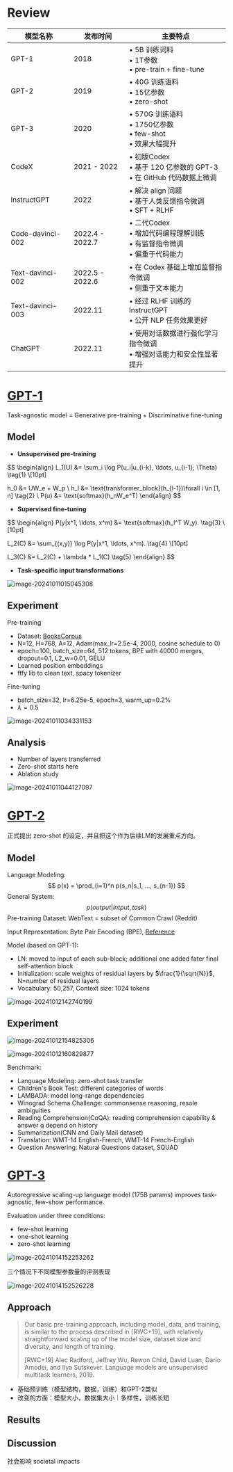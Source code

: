 # Review

| 模型名称         | 发布时间        | 主要特点                                                     |
| ---------------- | --------------- | ------------------------------------------------------------ |
| GPT-1            | 2018            | • 5B 训练词料<br>• 1T参数<br>• pre-train + fine-tune         |
| GPT-2            | 2019            | • 40G 训练语料<br>• 15亿参数<br>• zero-shot                  |
| GPT-3            | 2020            | • 570G 训练语料<br>• 1750亿参数<br>• few-shot<br>• 效果大幅提升 |
| CodeX            | 2021 - 2022     | • 初版Codex<br>• 基于 120 亿参数的 GPT-3<br>• 在 GitHub 代码数据上微调 |
| InstructGPT      | 2022            | • 解决 align 问题<br>• 基于人类反馈指令微调<br>• SFT + RLHF  |
| Code-davinci-002 | 2022.4 - 2022.7 | • 二代Codex<br>• 增加代码编程理解训练<br>• 有监督指令微调<br>• 偏重于代码能力 |
| Text-davinci-002 | 2022.5 - 2022.6 | • 在 Codex 基础上增加监督指令微调<br>• 侧重于文本能力        |
| Text-davinci-003 | 2022.11         | • 经过 RLHF 训练的 InstructGPT<br>• 公开 NLP 任务效果更好    |
| ChatGPT          | 2022.11         | • 使用对话数据进行强化学习指令微调<br>• 增强对话能力和安全性显著提升 |

# [GPT-1](https://cdn.openai.com/research-covers/language-unsupervised/language_understanding_paper.pdf)

Task-agnostic model = Generative pre-training + Discriminative fine-tuning

## Model

- **Unsupervised pre-training**

$$
\begin{align}
L_1(U) &= \sum_i \log P(u_i|u_{i-k}, \ldots, u_{i-1}; \Theta) \tag{1} \\[10pt]

h_0 &= UW_e + W_p \\
h_l &= \text{transformer\_block}(h_{l-1})\forall i \in [1, n] \tag{2} \\
P(u) &= \text{softmax}(h_nW_e^T)
\end{align}
$$

- **Supervised fine-tuning**

$$
\begin{align}
P(y|x^1, \ldots, x^m) &= \text{softmax}(h_l^T W_y). \tag{3} \\[10pt]

L_2(C) &= \sum_{(x,y)} \log P(y|x^1, \ldots, x^m). \tag{4} \\[10pt]

L_3(C) &= L_2(C) + \lambda * L_1(C) \tag{5}
\end{align}
$$

- **Task-specific input transformations**

![image-20241011015045308](./gpt.assets/image-20241011015045308.png)

## Experiment

Pre-training

- Dataset: [BooksCorpus](https://arxiv.org/abs/1506.06724)
- N=12, H=768, A=12, Adam(max_lr=2.5e-4, 2000, cosine schedule to 0)
- epoch=100, batch_size=64, 512 tokens, BPE with 40000 merges, dropout=0.1, L2_w=0.01, GELU
- Learned position embeddings
- ftfy lib to clean text, spacy tokenizer

Fine-tuning

- batch_size=32, lr=6.25e-5, epoch=3, warm_up=0.2%
- $\lambda=0.5$

![image-20241011034331153](./gpt.assets/image-20241011034331153.png)

## Analysis

- Number of layers transferred
- Zero-shot starts here
- Ablation study

![image-20241011044127097](./gpt.assets/image-20241011044127097.png)

# [GPT-2](https://cdn.openai.com/better-language-models/language_models_are_unsupervised_multitask_learners.pdf)

正式提出 zero-shot 的设定，并且把这个作为后续LM的发展重点方向。

## Model

Language Modeling:
$$
p(x) = \prod_{i=1}^n p(s_n|s_1, ..., s_{n-1})
$$
General System:
$$
p(output|intput,task)
$$
Pre-training Dataset: WebText = subset of Common Crawl (Reddit)

Input Representation: Byte Pair Encoding (BPE), [Reference](https://arxiv.org/abs/1508.07909)

Model (based on GPT-1):

- LN: moved to input of each sub-block; additional one added fater final self-attention block
- Initialization: scale weights of residual layers by $\frac{1}{\sqrt{N}}$, N=number of residual layers
- Vocabulary: 50,257, Context size: 1024 tokens

![image-20241012142740199](./gpt.assets/image-20241012142740199.png)

## Experiment

![image-20241012154825306](./gpt.assets/image-20241012154825306.png)

![image-20241012160829877](./gpt.assets/image-20241012160829877.png)

Benchmark:

- Language Modeling: zero-shot task transfer
- Children's Book Test: different categories of words
- LAMBADA: model long-range dependencies
- Winograd Schema Challenge: commonsense reasoning, resole ambiguities
- Reading Comprehension(CoQA): reading comprehension capability & answer q depend on history
- Summarization(CNN and Daily Mail dataset)
- Translation: WMT-14 English-French, WMT-14 French-English
- Question Answering: Natural Questions dataset, SQUAD


# [GPT-3](https://arxiv.org/abs/2005.14165)

Autoregressive scaling-up language model (175B params) improves task-agnostic, few-show performance.

Evaluation under three conditions:

- few-shot learning
- one-shot learning
- zero-shot learning

![image-20241014152253262](./gpt.assets/image-20241014152253262.png)

三个情况下不同模型参数量的评测表现

![image-20241014152526228](./gpt.assets/image-20241014152526228.png)

## Approach

> Our basic pre-training approach, including model, data, and training, is similar to the process described in [RWC+19], with relatively straightforward scaling up of the model size, dataset size and diversity, and length of training.
>
> [RWC+19] Alec Radford, Jeffrey Wu, Rewon Child, David Luan, Dario Amodei, and Ilya Sutskever. Language models are unsupervised multitask learners, 2019.

- 基础预训练（模型结构，数据，训练）和GPT-2类似
- 改变的方面：模型大小，数据集大小｜多样性，训练长短

## Results



## Discussion

社会影响 societal impacts

